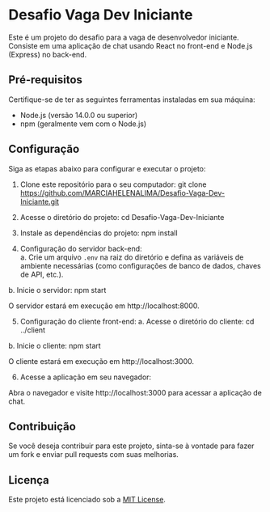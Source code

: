 # Desafio Vaga Dev Iniciante

Este é um projeto do desafio para a vaga de desenvolvedor iniciante. Consiste em uma aplicação de chat usando React no front-end e Node.js (Express) no back-end.

## Pré-requisitos

Certifique-se de ter as seguintes ferramentas instaladas em sua máquina:

- Node.js (versão 14.0.0 ou superior)
- npm (geralmente vem com o Node.js)

## Configuração

Siga as etapas abaixo para configurar e executar o projeto:

1. Clone este repositório para o seu computador:
git clone https://github.com/MARCIAHELENALIMA/Desafio-Vaga-Dev-Iniciante.git


2. Acesse o diretório do projeto:
cd Desafio-Vaga-Dev-Iniciante


3. Instale as dependências do projeto:
npm install


4. Configuração do servidor back-end:   
a. Crie um arquivo `.env` na raiz do diretório e defina as variáveis de ambiente necessárias (como configurações de banco de dados, chaves de API, etc.).

b. Inicie o servidor:
   npm start

O servidor estará em execução em http://localhost:8000.

5. Configuração do cliente front-end:
a. Acesse o diretório do cliente:
   cd ../client

b. Inicie o cliente:
   npm start

O cliente estará em execução em http://localhost:3000.

6. Acesse a aplicação em seu navegador:

Abra o navegador e visite http://localhost:3000 para acessar a aplicação de chat.

## Contribuição

Se você deseja contribuir para este projeto, sinta-se à vontade para fazer um fork e enviar pull requests com suas melhorias.

## Licença

Este projeto está licenciado sob a [MIT License](LICENSE).




